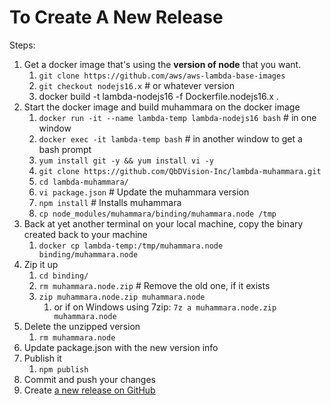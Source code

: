 # To Create A New Release

Steps:
1. Get a docker image that's using the **version of node** that you want.
   1. `git clone https://github.com/aws/aws-lambda-base-images`
   2. `git checkout nodejs16.x`             # or whatever version
   3. docker build -t lambda-nodejs16 -f Dockerfile.nodejs16.x .
1. Start the docker image and build muhammara on the docker image
   1. `docker run -it --name lambda-temp lambda-nodejs16 bash` # in one window
   1. `docker exec -it lambda-temp bash` # in another window to get a bash prompt
   1. `yum install git -y && yum install vi -y`
   1. `git clone https://github.com/QbDVision-Inc/lambda-muhammara.git`
   1. `cd lambda-muhammara/`
   1. `vi package.json` # Update the muhammara version
   1. `npm install` # Installs muhammara
   1. `cp node_modules/muhammara/binding/muhammara.node /tmp`
1. Back at yet another terminal on your local machine, copy the binary created back to your machine
    1. `docker cp lambda-temp:/tmp/muhammara.node binding/muhammara.node`
1. Zip it up
    1. `cd binding/`
    1. `rm muhammara.node.zip` # Remove the old one, if it exists
    1. `zip muhammara.node.zip muhammara.node`
       1. or if on Windows using 7zip: `7z a muhammara.node.zip muhammara.node`
1. Delete the unzipped version
    1. `rm muhammara.node`
1. Update package.json with the new version info
1. Publish it
    1. `npm publish`
1. Commit and push your changes
1. Create [a new release on GitHub](https://github.com/CherryCircle/lambda-muhammara/releases/new)
